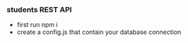 ### students REST API

- first run npm i
- create a config.js that contain your database connection
